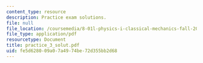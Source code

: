 ```yaml
---
content_type: resource
description: Practice exam solutions.
file: null
file_location: /coursemedia/8-01l-physics-i-classical-mechanics-fall-2005/fe5d628009a07a4974be72d355bb2d68_practice_3_solut.pdf
file_type: application/pdf
resourcetype: Document
title: practice_3_solut.pdf
uid: fe5d6280-09a0-7a49-74be-72d355bb2d68
---
```

